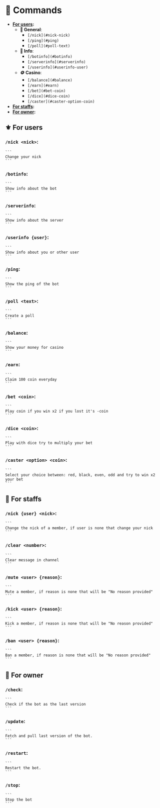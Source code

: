 # 🚀 Commands
- __**[For users](#⚜️-for-users)**:__
  - **🔷 General**:
    - ``[/nick](#nick-nick)``
    - ``[/ping](#ping)``
    - ``[/poll](#poll-text)``
  - **🔎 Info**:
    - ``[/botinfo](#botinfo)``
    - ``[/serverinfo](#serverinfo)``
    - ``[/userinfo](#userinfo-user)``
  - **🪙 Casino**:
    - ``[/balance](#balance)``
    - ``[/earn](#earn)``
    - ``[/bet](#bet-coin)``
    - ``[/dice](#dice-coin)``
    - ``[/caster](#caster-option-coin)``
- __**[For staffs](#🔱-for-staffs)**:__
- __**[For owner](#🛑-for-owner)**:__

## ⚜️ For users
### **`/nick <nick>`**:

    ```
    Change your nick
    ```

### **`/botinfo`**:

    ```
    Show info about the bot
    ```

### **`/serverinfo`**:

    ```
    Show info about the server
    ```

### **`/userinfo {user}`**:

    ```
    Show info about you or other user
    ```

### **`/ping`**:

    ```
    Show the ping of the bot
    ```

### **`/poll <text>`**:

    ```
    Create a poll
    ```

### **`/balance`**:

    ```
    Show your money for casino
    ```

### **`/earn`**:

    ```
    Claim 100 coin everyday
    ```

### **`/bet <coin>`**:

    ```
    Play coin if you win x2 if you lost it's -coin
    ```

### **`/dice <coin>`**:

    ```
    Play with dice try to multiply your bet
    ```

### **`/caster <option> <coin>`**:

    ```
    Select your choice between: red, black, even, odd and try to win x2 your bet
    ```

## 🔱 For staffs
### **`/nick {user} <nick>`**:

    ```
    Change the nick of a member, if user is none that change your nick
    ```

### **`/clear <number>`**:

    ```
    Clear message in channel
    ```

### **`/mute <user> {reason}`**:

    ```
    Mute a member, if reason is none that will be "No reason provided"
    ```

### **`/kick <user> {reason}`**:

    ```
    Kick a member, if reason is none that will be "No reason provided"
    ```

### **`/ban <user> {reason}`**:

    ```
    Ban a member, if reason is none that will be "No reason provided"
    ```


## 🛑 For owner
### **`/check`**:

    ```
    Check if the bot as the last version
    ```

### **`/update`**:

    ```
    Fetch and pull last version of the bot.
    ```

### **`/restart`**:

    ```
    Restart the bot.
    ```

### **`/stop`**:

    ```
    Stop the bot
    ```